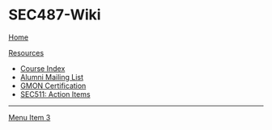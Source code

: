 # SEC487-Wiki

[Home](index.md)

[Resources]()

- [Course Index](/Resources/487_index.md)
- [Alumni Mailing List](/index.md#Alumni_Mailing_List)
- [GMON Certification](/Resources/GMON.md)
- [SEC511: Action Items](/Resources/AI.md)

- - - -
[Menu Item 3](item3.md)